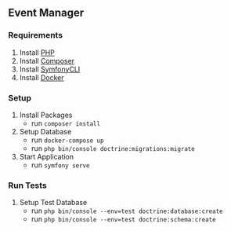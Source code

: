 ## Event Manager
### Requirements
1. Install [PHP](https://www.php.net/downloads)
1. Install [Composer](https://getcomposer.org/download/)
1. Install [SymfonyCLI](https://symfony.com/download)
1. Install [Docker](https://www.docker.com/products/docker-desktop/)

### Setup
1. Install Packages
    - run `composer install`
1. Setup Database
    - run `docker-compose up`
    - run `php bin/console doctrine:migrations:migrate `
1. Start Application
    - run `symfony serve`

### Run Tests
1. Setup Test Database
    - run `php bin/console --env=test doctrine:database:create`
    - run `php bin/console --env=test doctrine:schema:create`